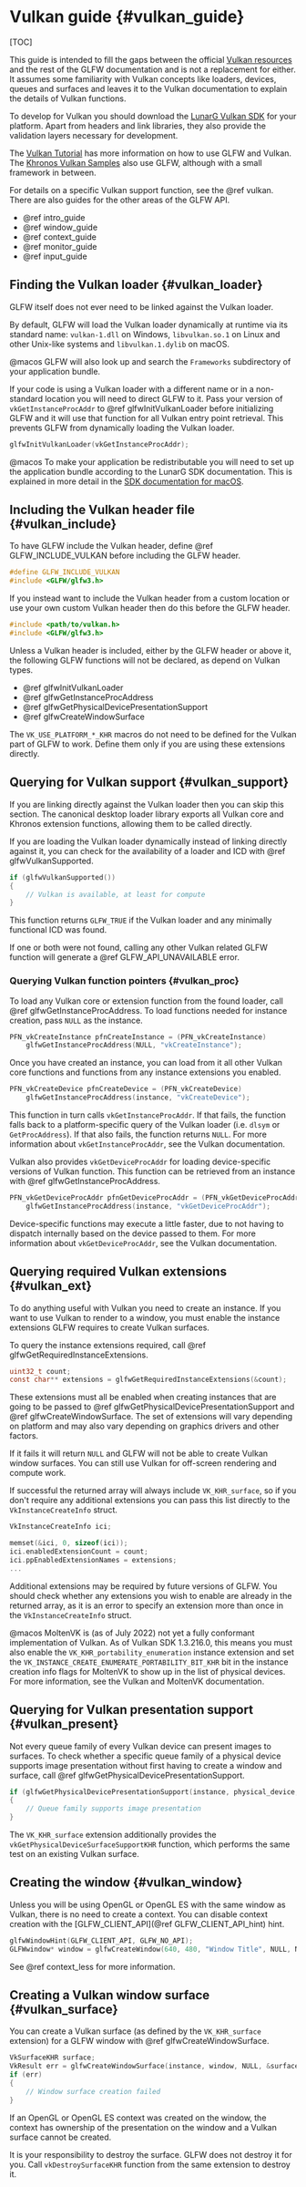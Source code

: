 # Vulkan guide {#vulkan_guide}

[TOC]

This guide is intended to fill the gaps between the official [Vulkan
resources](https://www.khronos.org/vulkan/) and the rest of the GLFW
documentation and is not a replacement for either.  It assumes some familiarity
with Vulkan concepts like loaders, devices, queues and surfaces and leaves it to
the Vulkan documentation to explain the details of Vulkan functions.

To develop for Vulkan you should download the [LunarG Vulkan
SDK](https://vulkan.lunarg.com/) for your platform.  Apart from headers and link
libraries, they also provide the validation layers necessary for development.

The [Vulkan Tutorial](https://vulkan-tutorial.com/) has more information on how
to use GLFW and Vulkan.  The [Khronos Vulkan
Samples](https://github.com/KhronosGroup/Vulkan-Samples) also use GLFW, although
with a small framework in between.

For details on a specific Vulkan support function, see the @ref vulkan.  There
are also guides for the other areas of the GLFW API.

 - @ref intro_guide
 - @ref window_guide
 - @ref context_guide
 - @ref monitor_guide
 - @ref input_guide


## Finding the Vulkan loader {#vulkan_loader}

GLFW itself does not ever need to be linked against the Vulkan loader.

By default, GLFW will load the Vulkan loader dynamically at runtime via its standard name:
`vulkan-1.dll` on Windows, `libvulkan.so.1` on Linux and other Unix-like systems and
`libvulkan.1.dylib` on macOS.

@macos GLFW will also look up and search the `Frameworks` subdirectory of your
application bundle.

If your code is using a Vulkan loader with a different name or in a non-standard location
you will need to direct GLFW to it.  Pass your version of `vkGetInstanceProcAddr` to @ref
glfwInitVulkanLoader before initializing GLFW and it will use that function for all Vulkan
entry point retrieval.  This prevents GLFW from dynamically loading the Vulkan loader.

```c
glfwInitVulkanLoader(vkGetInstanceProcAddr);
```

@macos To make your application be redistributable you will need to set up the application
bundle according to the LunarG SDK documentation.  This is explained in more detail in the
[SDK documentation for macOS](https://vulkan.lunarg.com/doc/sdk/latest/mac/getting_started.html).


## Including the Vulkan header file {#vulkan_include}

To have GLFW include the Vulkan header, define @ref GLFW_INCLUDE_VULKAN before including
the GLFW header.

```c
#define GLFW_INCLUDE_VULKAN
#include <GLFW/glfw3.h>
```

If you instead want to include the Vulkan header from a custom location or use
your own custom Vulkan header then do this before the GLFW header.

```c
#include <path/to/vulkan.h>
#include <GLFW/glfw3.h>
```

Unless a Vulkan header is included, either by the GLFW header or above it, the following
GLFW functions will not be declared, as depend on Vulkan types.

 - @ref glfwInitVulkanLoader
 - @ref glfwGetInstanceProcAddress
 - @ref glfwGetPhysicalDevicePresentationSupport
 - @ref glfwCreateWindowSurface

The `VK_USE_PLATFORM_*_KHR` macros do not need to be defined for the Vulkan part
of GLFW to work.  Define them only if you are using these extensions directly.


## Querying for Vulkan support {#vulkan_support}

If you are linking directly against the Vulkan loader then you can skip this
section.  The canonical desktop loader library exports all Vulkan core and
Khronos extension functions, allowing them to be called directly.

If you are loading the Vulkan loader dynamically instead of linking directly
against it, you can check for the availability of a loader and ICD with @ref
glfwVulkanSupported.

```c
if (glfwVulkanSupported())
{
    // Vulkan is available, at least for compute
}
```

This function returns `GLFW_TRUE` if the Vulkan loader and any minimally
functional ICD was found.

If one or both were not found, calling any other Vulkan related GLFW function
will generate a @ref GLFW_API_UNAVAILABLE error.


### Querying Vulkan function pointers {#vulkan_proc}

To load any Vulkan core or extension function from the found loader, call @ref
glfwGetInstanceProcAddress.  To load functions needed for instance creation,
pass `NULL` as the instance.

```c
PFN_vkCreateInstance pfnCreateInstance = (PFN_vkCreateInstance)
    glfwGetInstanceProcAddress(NULL, "vkCreateInstance");
```

Once you have created an instance, you can load from it all other Vulkan core
functions and functions from any instance extensions you enabled.

```c
PFN_vkCreateDevice pfnCreateDevice = (PFN_vkCreateDevice)
    glfwGetInstanceProcAddress(instance, "vkCreateDevice");
```

This function in turn calls `vkGetInstanceProcAddr`.  If that fails, the
function falls back to a platform-specific query of the Vulkan loader (i.e.
`dlsym` or `GetProcAddress`).  If that also fails, the function returns `NULL`.
For more information about `vkGetInstanceProcAddr`, see the Vulkan
documentation.

Vulkan also provides `vkGetDeviceProcAddr` for loading device-specific versions
of Vulkan function.  This function can be retrieved from an instance with @ref
glfwGetInstanceProcAddress.

```c
PFN_vkGetDeviceProcAddr pfnGetDeviceProcAddr = (PFN_vkGetDeviceProcAddr)
    glfwGetInstanceProcAddress(instance, "vkGetDeviceProcAddr");
```

Device-specific functions may execute a little faster, due to not having to
dispatch internally based on the device passed to them.  For more information
about `vkGetDeviceProcAddr`, see the Vulkan documentation.


## Querying required Vulkan extensions {#vulkan_ext}

To do anything useful with Vulkan you need to create an instance.  If you want
to use Vulkan to render to a window, you must enable the instance extensions
GLFW requires to create Vulkan surfaces.

To query the instance extensions required, call @ref
glfwGetRequiredInstanceExtensions.

```c
uint32_t count;
const char** extensions = glfwGetRequiredInstanceExtensions(&count);
```

These extensions must all be enabled when creating instances that are going to
be passed to @ref glfwGetPhysicalDevicePresentationSupport and @ref
glfwCreateWindowSurface.  The set of extensions will vary depending on platform
and may also vary depending on graphics drivers and other factors.

If it fails it will return `NULL` and GLFW will not be able to create Vulkan
window surfaces.  You can still use Vulkan for off-screen rendering and compute
work.

If successful the returned array will always include `VK_KHR_surface`, so if
you don't require any additional extensions you can pass this list directly to
the `VkInstanceCreateInfo` struct.

```c
VkInstanceCreateInfo ici;

memset(&ici, 0, sizeof(ici));
ici.enabledExtensionCount = count;
ici.ppEnabledExtensionNames = extensions;
...
```

Additional extensions may be required by future versions of GLFW.  You should
check whether any extensions you wish to enable are already in the returned
array, as it is an error to specify an extension more than once in the
`VkInstanceCreateInfo` struct.

@macos MoltenVK is (as of July 2022) not yet a fully conformant implementation
of Vulkan.  As of Vulkan SDK 1.3.216.0, this means you must also enable the
`VK_KHR_portability_enumeration` instance extension and set the
`VK_INSTANCE_CREATE_ENUMERATE_PORTABILITY_BIT_KHR` bit in the instance creation
info flags for MoltenVK to show up in the list of physical devices.  For more
information, see the Vulkan and MoltenVK documentation.


## Querying for Vulkan presentation support {#vulkan_present}

Not every queue family of every Vulkan device can present images to surfaces.
To check whether a specific queue family of a physical device supports image
presentation without first having to create a window and surface, call @ref
glfwGetPhysicalDevicePresentationSupport.

```c
if (glfwGetPhysicalDevicePresentationSupport(instance, physical_device, queue_family_index))
{
    // Queue family supports image presentation
}
```

The `VK_KHR_surface` extension additionally provides the
`vkGetPhysicalDeviceSurfaceSupportKHR` function, which performs the same test on
an existing Vulkan surface.


## Creating the window {#vulkan_window}

Unless you will be using OpenGL or OpenGL ES with the same window as Vulkan,
there is no need to create a context.  You can disable context creation with the
[GLFW_CLIENT_API](@ref GLFW_CLIENT_API_hint) hint.

```c
glfwWindowHint(GLFW_CLIENT_API, GLFW_NO_API);
GLFWwindow* window = glfwCreateWindow(640, 480, "Window Title", NULL, NULL);
```

See @ref context_less for more information.


## Creating a Vulkan window surface {#vulkan_surface}

You can create a Vulkan surface (as defined by the `VK_KHR_surface` extension)
for a GLFW window with @ref glfwCreateWindowSurface.

```c
VkSurfaceKHR surface;
VkResult err = glfwCreateWindowSurface(instance, window, NULL, &surface);
if (err)
{
    // Window surface creation failed
}
```

If an OpenGL or OpenGL ES context was created on the window, the context has
ownership of the presentation on the window and a Vulkan surface cannot be
created.

It is your responsibility to destroy the surface.  GLFW does not destroy it for
you.  Call `vkDestroySurfaceKHR` function from the same extension to destroy it.

